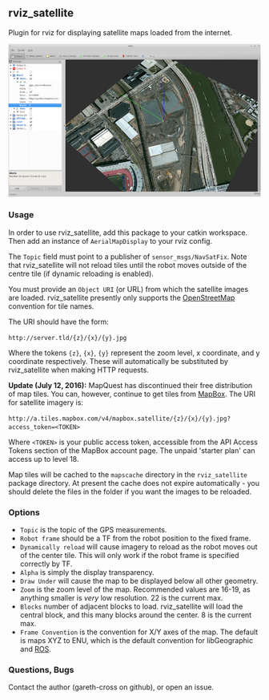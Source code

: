 ## rviz_satellite

Plugin for rviz for displaying satellite maps loaded from the internet.

![Alt text](.screenshot.png?raw=true "Example Image")

### Usage

In order to use rviz_satellite, add this package to your catkin workspace. Then add an instance of `AerialMapDisplay` to your rviz config.

The `Topic` field must point to a publisher of `sensor_msgs/NavSatFix`. Note that rviz_satellite will not reload tiles until the robot moves outside of the centre tile (if dynamic reloading is enabled).

You must provide an `Object URI` (or URL) from which the satellite images are loaded. rviz_satellite presently only supports the [OpenStreetMap](http://wiki.openstreetmap.org/wiki/Slippy_map_tilenames) convention for tile names.

The URI should have the form:

``http://server.tld/{z}/{x}/{y}.jpg``

Where the tokens `{z}`, `{x}`, `{y}` represent the zoom level, x coordinate, and y coordinate respectively. These will automatically be substituted by rviz_satellite when making HTTP requests.

__Update (July 12, 2016):__ MapQuest has discontinued their free distribution of map tiles. You can, however, continue to get tiles from [MapBox](https://www.mapbox.com). The URI for satellite imagery is:

``http://a.tiles.mapbox.com/v4/mapbox.satellite/{z}/{x}/{y}.jpg?access_token=<TOKEN>``

Where `<TOKEN>` is your public access token, accessible from the API Access Tokens section of the MapBox account page. The unpaid 'starter plan' can access up to level 18.

Map tiles will be cached to the `mapscache` directory in the `rviz_satellite` package directory. At present the cache does not expire automatically - you should delete the files in the folder if you want the images to be reloaded.

### Options

- `Topic` is the topic of the GPS measurements.
- `Robot frame` should be a TF from the robot position to the fixed frame.
- `Dynamically reload` will cause imagery to reload as the robot moves out of the center tile. This will only work if the robot frame is specified correctly by TF.
- `Alpha` is simply the display transparency.
- `Draw Under` will cause the map to be displayed below all other geometry.
- `Zoom` is the zoom level of the map. Recommended values are 16-19, as anything smaller is _very_ low resolution. 22 is the current max.
- `Blocks` number of adjacent blocks to load. rviz_satellite will load the central block, and this many blocks around the center. 8 is the current max.
- `Frame Convention` is the convention for X/Y axes of the map. The default is maps XYZ to ENU, which is the default convention for libGeographic and [ROS](www.ros.org/reps/rep-0103.html).

### Questions, Bugs

Contact the author (gareth-cross on github), or open an issue.
